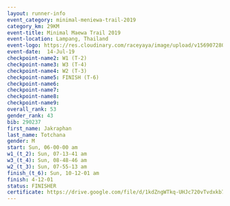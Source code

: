 ```yaml
---
layout: runner-info 
event_category: minimal-meniewa-trail-2019 
category_km: 29KM 
event-title: Minimal Maewa Trail 2019 
event-location: Lampang, Thailand 
event-logo: https://res.cloudinary.com/raceyaya/image/upload/v1569072805/logo/minimal-trail_ktnvsp.jpg 
event-date:  14-Jul-19 
checkpoint-name2: W1 (T-2) 
checkpoint-name3: W3 (T-4) 
checkpoint-name4: W2 (T-3) 
checkpoint-name5: FINISH (T-6) 
checkpoint-name6: 
checkpoint-name7: 
checkpoint-name8: 
checkpoint-name9: 
overall_rank: 53
gender_rank: 43
bib: 290237
first_name: Jakraphan
last_name: Totchana
gender: M
start: Sun, 06-00-00 am
w1_(t_2): Sun, 07-13-41 am
w3_(t_4): Sun, 08-48-46 am
w2_(t_3): Sun, 07-55-13 am
finish_(t_6): Sun, 10-12-01 am
finish: 4-12-01
status: FINISHER
certificate: https://drive.google.com/file/d/1kdZngWTkq-UHJc720vTvdxkb7BRhbg5X/view?usp=sharing
---
```

